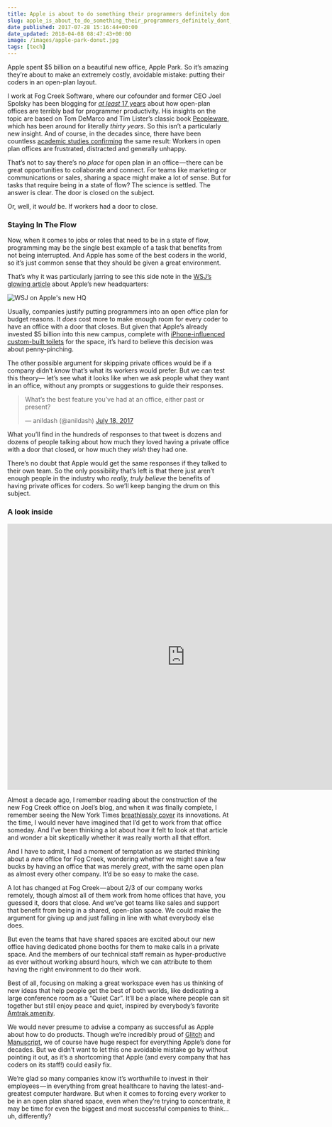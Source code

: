```yaml
---
title: Apple is about to do something their programmers definitely don't want.
slug: apple_is_about_to_do_something_their_programmers_definitely_dont_want
date_published: 2017-07-28 15:16:44+00:00
date_updated: 2018-04-08 08:47:43+00:00
image: /images/apple-park-donut.jpg
tags: [tech]
---
```

Apple spent $5 billion on a beautiful new office, Apple Park. So it’s amazing they’re about to make an extremely costly, avoidable mistake: putting their coders in an open-plan layout.

I work at Fog Creek Software, where our cofounder and former CEO Joel Spolsky has been blogging for [*at least* 17 years](https://www.joelonsoftware.com/2000/04/19/where-do-these-people-get-their-unoriginal-ideas/) about how open-plan offices are terribly bad for programmer productivity. His insights on the topic are based on Tom DeMarco and Tim Lister’s classic book [Peopleware](https://en.wikipedia.org/wiki/Peopleware:_Productive_Projects_and_Teams), which has been around for literally *thirty years*. So this isn’t a particularly new insight. And of course, in the decades since, there have been countless [academic studies confirming](http://theconversation.com/open-plan-offices-attract-highest-levels-of-worker-dissatisfaction-study-18246) the same result: Workers in open plan offices are frustrated, distracted and generally unhappy.

That’s not to say there’s no *place* for open plan in an office — there can be great opportunities to collaborate and connect. For teams like marketing or communications or sales, sharing a space might make a lot of sense. But for tasks that require being in a state of flow? The science is settled. The answer is clear. The door is closed on the subject.

Or, well, it *would* be. If workers had a door to close.

### Staying In The Flow

Now, when it comes to jobs or roles that need to be in a state of flow, programming may be the single best example of a task that benefits from not being interrupted. And Apple has some of the best coders in the world, so it’s just common sense that they should be given a great environment.

That’s why it was particularly jarring to see this side note in the [WSJ’s glowing article](https://www.wsj.com/articles/how-jony-ive-masterminded-apples-new-headquarters-1501063201) about Apple’s new headquarters:

![WSJ on Apple's new HQ](https://cdn.glitch.global/c4e475b2-a54e-47e0-973c-ed0bd1b46262/wsj-apple-park.png?v=1669784645217 "THE THOUSANDS OF employees at Apple Park will need to bend slightly to Ive's vision of the workplace. Many will be seated in open space, not the small offices they're used to. Coders and programmers are concerned that their work surroundings will be too noisy and distracting. Whiteboards-synonymous with Silicon Valley brainstorming-are built into floor-to-ceiling sliding doors in the central area of each pod, but 'some of the engineers are freaking out' that it isn't enough, says Whisenhunt. iPhones will be the primary mode of communication for everyone, though individuals can also lobby for a desk phone, if they feel they have a need for one.")

Usually, companies justify putting programmers into an open office plan for budget reasons. It *does* cost more to make enough room for every coder to have an office with a door that closes. But given that Apple’s already invested $5 billion into this new campus, complete with [iPhone-influenced custom-built toilets](https://qz.com/905934/even-the-toilets-in-apples-aapl-campus-2-are-inspired-by-the-iphone/) for the space, it’s hard to believe this decision was about penny-pinching.

The other possible argument for skipping private offices would be if a company didn’t *know* that’s what its workers would prefer. But we can test this theory— let’s see what it looks like when we ask people what they want in an office, without any prompts or suggestions to guide their responses.

<blockquote class="twitter-tweet" data-dnt="true" data-theme="dark"><p lang="en" dir="ltr">What’s the best feature you’ve had at an office, either past or present?</p>&mdash; anildash (@anildash) <a href="https://twitter.com/anildash/status/887383262208851968?ref_src=twsrc%5Etfw">July 18, 2017</a></blockquote> <script async src="https://platform.twitter.com/widgets.js" charset="utf-8"></script>

What you’ll find in the hundreds of responses to that tweet is dozens and dozens of people talking about how much they loved having a private office with a door that closed, or how much they *wish* they had one.

There’s no doubt that Apple would get the same responses if they talked to their own team. So the only possibility that’s left is that there just aren’t enough people in the industry who *really, truly believe* the benefits of having private offices for coders. So we’ll keep banging the drum on this subject.

### A look inside

<iframe allowfullscreen="" frameborder="0" height="600" src="https://www.google.com/maps/embed?pb=!4v1517239653865!6m8!1m7!1sCAoSLEFGMVFpcE5PZi1wYmlzOXB6VWRkX2M5T2JLN2xYZUtibmxfdEttQ3lMR25D!2m2!1d40.70703737894996!2d-74.01322508844311!3f261.51!4f0!5f0.4000000000000002" style="border:0" width="800"></iframe>  

Almost a decade ago, I remember reading about the construction of the new Fog Creek office on Joel’s blog, and when it was finally complete, I remember seeing the New York Times [breathlessly cover](http://www.nytimes.com/2009/02/08/realestate/commercial/08sqft.html) its innovations. At the time, I would never have imagined that I’d get to work from that office someday. And I’ve been thinking a lot about how it felt to look at that article and wonder a bit skeptically whether it was really worth all that effort.

And I have to admit, I had a moment of temptation as we started thinking about a *new* office for Fog Creek, wondering whether we might save a few bucks by having an office that was merely *great*, with the same open plan as almost every other company. It’d be so easy to make the case.

A lot has changed at Fog Creek — about 2/3 of our company works remotely, though almost all of them work from home offices that have, you guessed it, doors that close. And we’ve got teams like sales and support that benefit from being in a shared, open-plan space. We could make the argument for giving up and just falling in line with what everybody else does.

But even the teams that have shared spaces are excited about our new office having dedicated phone booths for them to make calls in a private space. And the members of our technical staff remain as hyper-productive as ever without working absurd hours, which we can attribute to them having the right environment to do their work.

Best of all, focusing on making a great workspace even has us thinking of new ideas that help people get the best of both worlds, like dedicating a large conference room as a “Quiet Car”. It’ll be a place where people can sit together but still enjoy peace and quiet, inspired by everybody’s favorite [Amtrak amenity](https://www.amtrak.com/onboard-the-train-quiet-car).

We would never presume to advise a company as successful as Apple about how to do products. Though we’re incredibly proud of [Glitch](https://glitch.com/) and [Manuscript](https://manuscript.com), we of course have huge respect for everything Apple’s done for decades. But we didn’t want to let this one avoidable mistake go by without pointing it out, as it’s a shortcoming that Apple (and every company that has coders on its staff!) could easily fix.

We’re glad so many companies know it’s worthwhile to invest in their employees — in everything from great healthcare to having the latest-and-greatest computer hardware. But when it comes to forcing every worker to be in an open plan shared space, even when they’re trying to concentrate, it may be time for even the biggest and most successful companies to think… uh, differently?
